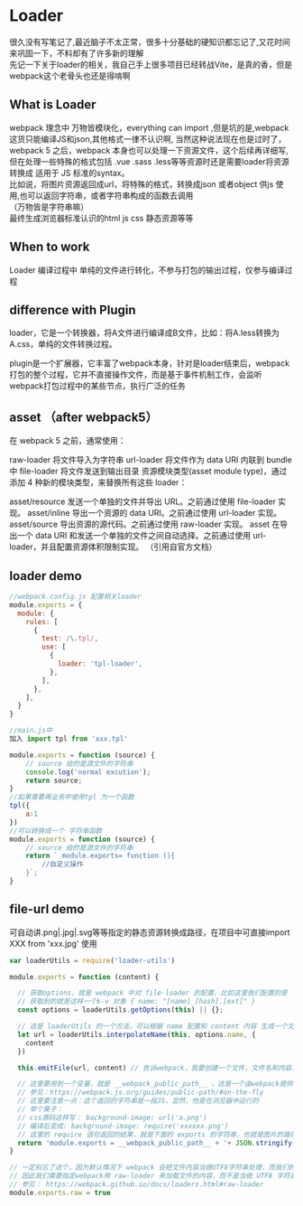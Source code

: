 # Loader
 很久没有写笔记了,最近脑子不太正常，很多十分基础的硬知识都忘记了,又花时间来巩固一下，不料却有了许多新的理解  
 先记一下关于loader的相关，我自己手上很多项目已经转战Vite，是真的香，但是webpack这个老骨头也还是得啃啊

 ## What is Loader
 webpack 理念中 万物皆模块化，everything can import ,但是坑的是,webpack这货只能编译JS和json,其他格式一律不认识啊,
 当然这种说法现在也是过时了，webpack 5 之后，webpack 本身也可以处理一下资源文件，这个后续再详细写,但在处理一些特殊的格式包括 
 .vue .sass .less等等资源时还是需要loader将资源转换成 适用于 JS 标准的syntax。  
 比如说，将图片资源返回成url，将特殊的格式，转换成json 或者object 供js 使用,也可以返回字符串，或者字符串构成的函数去调用  
 （万物皆是字符串嘛）  
 最终生成浏览器标准认识的html js css 静态资源等等
 ## When to work
 Loader 编译过程中 单纯的文件进行转化，不参与打包的输出过程，仅参与编译过程

 ## difference with Plugin
loader，它是一个转换器，将A文件进行编译成B文件，比如：将A.less转换为A.css，单纯的文件转换过程。

plugin是一个扩展器，它丰富了webpack本身，针对是loader结束后，webpack打包的整个过程，它并不直接操作文件，而是基于事件机制工作，会监听webpack打包过程中的某些节点，执行广泛的任务

## asset （after webpack5）

在 webpack 5 之前，通常使用：

raw-loader 将文件导入为字符串
url-loader 将文件作为 data URI 内联到 bundle 中
file-loader 将文件发送到输出目录
资源模块类型(asset module type)，通过添加 4 种新的模块类型，来替换所有这些 loader：

asset/resource 发送一个单独的文件并导出 URL。之前通过使用 file-loader 实现。
asset/inline 导出一个资源的 data URI。之前通过使用 url-loader 实现。
asset/source 导出资源的源代码。之前通过使用 raw-loader 实现。
asset 在导出一个 data URI 和发送一个单独的文件之间自动选择。之前通过使用 url-loader，并且配置资源体积限制实现。
（引用自官方文档）
## loader demo
```javascript
//webpack.config.js 配置相关loader
module.exports = {
  module: {
    rules: [
      {
        test: /\.tpl/,
        use: [
          {
            loader: 'tpl-loader',
          },
        ],
      },
    ],
  }
}

//main.js中
加入 import tpl from 'xxx.tpl'

module.exports = function (source) {  
    // source 给的是源文件的字符串
    console.log('normal excution');   
    return source;
}
//如果需要再业务中使用tpl 为一个函数
tpl({
    a:1
})
//可以转换成一个 字符串函数
module.exports = function (source) {  
    // source 给的是源文件的字符串
    return ` module.exports= function (){ 
        //自定义操作
    }`;
}

```

## file-url demo
可自动讲.png|.jpg|.svg等等指定的静态资源转换成路径，在项目中可直接import XXX from 'xxx.jpg' 使用
```javascript
var loaderUtils = require('loader-utils')

module.exports = function (content) {

  // 获取options，就是 webpack 中对 file-loader 的配置，比如这里我们配置的是 `name=[name]_[hash].[ext]`
  // 获取到的就是这样一个k-v 对象 { name: "[name]_[hash].[ext]" }
  const options = loaderUtils.getOptions(this) || {};

  // 这是 loaderUtils 的一个方法，可以根据 name 配置和 content 内容 生成一个文件名。为什么需要 文件内容呢？这是为了保证当文件内容没有发生变化的时候，名字中的 [hash] 字段也不会变。可以理解为用文件的内容作了一个hash
  let url = loaderUtils.interpolateName(this, options.name, {
    content
  })

  this.emitFile(url, content) // 告诉webpack，我要创建一个文件，文件名和内容，这样webpack就会帮你在 dist 目录下创建一个对应的文件

  // 这里要用到一个变量，就是 __webpack_public_path__ ，这是一个由webpack提供的全局变量，是public的根路径
  // 参见：https://webpack.js.org/guides/public-path/#on-the-fly
  // 这里要注意一点：这个返回的字符串是一段JS，显然，他是在浏览器中运行的
  // 举个栗子：
  // css源码这样写： background-image: url('a.png')
  // 编译后变成: background-image: require('xxxxxx.png')
  // 这里的 require 语句返回的结果，就是下面的 exports 的字符串，也就是图片的路径
  return 'module.exports = __webpack_public_path__ + '+ JSON.stringify(url)
}

// 一定别忘了这个，因为默认情况下 webpack 会把文件内容当做UTF8字符串处理，而我们的文件是二进制的，当做UTF8会导致图片格式错误。
// 因此我们需要指定webpack用 raw-loader 来加载文件的内容，而不是当做 UTF8 字符串传给我们
// 参见： https://webpack.github.io/docs/loaders.html#raw-loader
module.exports.raw = true
```